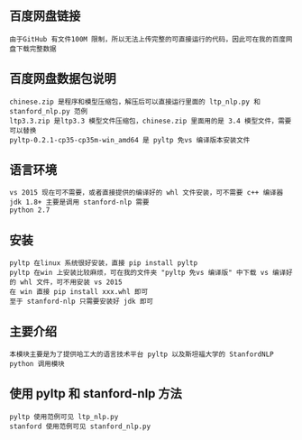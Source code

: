 ## 百度网盘链接
	由于GitHub 有文件100M 限制，所以无法上传完整的可直接运行的代码，因此可在我的百度网盘下载完整数据
	
	
## 百度网盘数据包说明
	chinese.zip 是程序和模型压缩包，解压后可以直接运行里面的 ltp_nlp.py 和 stanford_nlp.py 范例
	ltp3.3.zip 是ltp3.3 模型文件压缩包，chinese.zip 里面用的是 3.4 模型文件，需要可以替换
	pyltp-0.2.1-cp35-cp35m-win_amd64 是 pyltp 免vs 编译版本安装文件
	
## 语言环境
	vs 2015 现在可不需要，或者直接提供的编译好的 whl 文件安装，可不需要 c++ 编译器
	jdk 1.8+ 主要是调用 stanford-nlp 需要
	python 2.7
	
## 安装
	pyltp 在linux 系统很好安装，直接 pip install pyltp
	pyltp 在win 上安装比较麻烦，可在我的文件夹 "pyltp 免vs 编译版" 中下载 vs 编译好的 whl 文件，可不用安装 vs 2015
	在 win 直接 pip install xxx.whl 即可
	至于 stanford-nlp 只需要安装好 jdk 即可
	
## 主要介绍
	本模块主要是为了提供哈工大的语言技术平台 pyltp 以及斯坦福大学的 StanfordNLP python 调用模块

## 使用 pyltp 和 stanford-nlp 方法
	pyltp 使用范例可见 ltp_nlp.py
	stanford 使用范例可见 stanford_nlp.py
